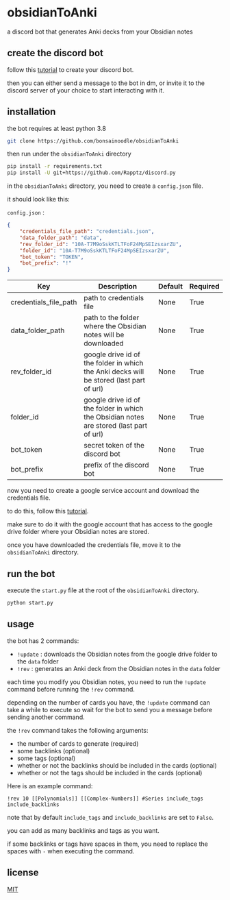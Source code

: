 # obsidianToAnki

a discord bot that generates Anki decks from your Obsidian notes

## create the discord bot

follow this [tutorial](https://discordpy.readthedocs.io/en/stable/discord.html) to create your discord bot.

then you can either send a message to the bot in dm, or invite it to the discord server of your choice to start interacting with it.

## installation

the bot requires at least python 3.8

```bash
git clone https://github.com/bonsainoodle/obsidianToAnki
```

then run under the `obsidianToAnki` directory

```bash
pip install -r requirements.txt
pip install -U git+https://github.com/Rapptz/discord.py
```

in the `obsidianToAnki` directory, you need to create a `config.json` file.

it should look like this:

`config.json` :

```json
{
    "credentials_file_path": "credentials.json",
    "data_folder_path": "data",
    "rev_folder_id": "10A-T7M9oSskKTLTFoF24MpSEIzsxarZU",
    "folder_id": "10A-T7M9oSskKTLTFoF24MpSEIzsxarZU",
    "bot_token": "TOKEN",
    "bot_prefix": "!"
}
```

| Key                   | Description                                                                             | Default | Required |
| --------------------- | --------------------------------------------------------------------------------------- | ------- | -------- |
| credentials_file_path | path to credentials file                                                                | None    | True     |
| data_folder_path      | path to the folder where the Obsidian notes will be downloaded                          | None    | True     |
| rev_folder_id         | google drive id of the folder in which the Anki decks will be stored (last part of url) | None    | True     |
| folder_id             | google drive id of the folder in which the Obsidian notes are stored (last part of url) | None    | True     |
| bot_token             | secret token of the discord bot                                                         | None    | True     |
| bot_prefix            | prefix of the discord bot                                                               | None    | True     |

now you need to create a google service account and download the credentials file.

to do this, follow this [tutorial](https://developers.google.com/workspace/guides/create-credentials?hl=fr#service-account).

make sure to do it with the google account that has access to the google drive folder where your Obsidian notes are stored.

once you have downloaded the credentials file, move it to the `obsidianToAnki` directory.

## run the bot

execute the `start.py` file at the root of the `obsidianToAnki` directory.

```bash
python start.py
```

## usage

the bot has 2 commands:

-   `!update` : downloads the Obsidian notes from the google drive folder to the `data` folder
-   `!rev` : generates an Anki deck from the Obsidian notes in the `data` folder

each time you modify you Obsidian notes, you need to run the `!update` command before running the `!rev` command.

depending on the number of cards you have, the `!update` command can take a while to execute so wait for the bot to send you a message before sending another command.

the `!rev` command takes the following arguments:

-   the number of cards to generate (required)
-   some backlinks (optional)
-   some tags (optional)
-   whether or not the backlinks should be included in the cards (optional)
-   whether or not the tags should be included in the cards (optional)

Here is an example command:

```
!rev 10 [[Polynomials]] [[Complex-Numbers]] #Series include_tags include_backlinks
```

note that by default `include_tags` and `include_backlinks` are set to `False`.

you can add as many backlinks and tags as you want.

if some backlinks or tags have spaces in them, you need to replace the spaces with `-` when executing the command.

## license

[MIT](https://choosealicense.com/licenses/mit/)

